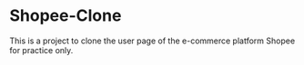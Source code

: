 # Shopee-Clone
This is a project to clone the user page of the e-commerce platform Shopee for practice only.
